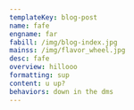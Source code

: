 ```yaml
---
templateKey: blog-post
name: fafe
engname: far
fabill: /img/blog-index.jpg
mainss: /img/flavor_wheel.jpg
desc: fafe
overview: hillooo
formatting: sup
content: u up?
behaviors: down in the dms
---
```

